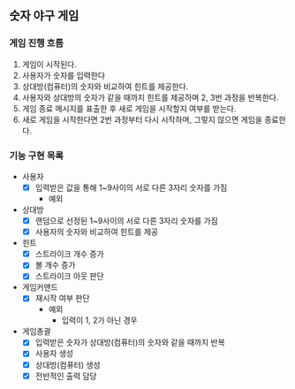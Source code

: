 ## 숫자 야구 게임

### 게임 진행 흐름

1. 게임이 시작된다.
2. 사용자가 숫자를 입력한다
3. 상대방(컴퓨터)의 숫자와 비교하여 힌트를 제공한다.
4. 사용자와 상대방의 숫자가 같을 때까지 힌트를 제공하며 2, 3번 과정을 반복한다.
5. 게임 종료 메시지를 표출한 후 새로 게임을 시작할지 여부를 받는다.
6. 새로 게임을 시작한다면 2번 과정부터 다시 시작하며, 그렇지 않으면 게임을 종료한다.

### 기능 구현 목록

- 사용자
    - [x] 입력받은 값을 통해 1~9사이의 서로 다른 3자리 숫자를 가짐
        - 예외
- 상대방
    - [x] 랜덤으로 선정된 1~9사이의 서로 다른 3자리 숫자를 가짐
    - [x] 사용자의 숫자와 비교하여 힌트를 제공
- 힌트
    - [x] 스트라이크 개수 증가
    - [x] 볼 개수 증가
    - [x] 스트라이크 아웃 판단
- 게임커맨드
    - [x] 재시작 여부 판단
        - 예외
            - 입력이 1, 2가 아닌 경우
- 게임총괄
    - [x] 입력받은 숫자가 상대방(컴퓨터)의 숫자와 같을 때까지 반복
    - [x] 사용자 생성
    - [x] 상대방(컴퓨터) 생성
    - [x] 전반적인 출력 담당
